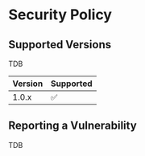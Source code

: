 # Security Policy

## Supported Versions

TDB

| Version | Supported          |
| ------- | ------------------ |
| 1.0.x   | :white_check_mark: |

## Reporting a Vulnerability

TDB
